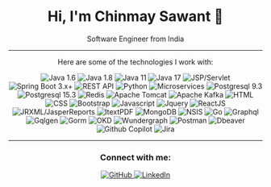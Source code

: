 
<div align="center">
  <h1>Hi, I'm Chinmay Sawant 👋</h1>
  <p>Software Engineer from India</p>
</div>

---

<div align="center">
  <p>Here are some of the technologies I work with:</p>
  <div >
    <img src="https://img.shields.io/badge/Java%201.6-007396?style=for-the-badge&logo=java&logoColor=white" alt="Java 1.6" />
    <img src="https://img.shields.io/badge/Java%201.8-007396?style=for-the-badge&logo=java&logoColor=white" alt="Java 1.8" />
    <img src="https://img.shields.io/badge/Java%2011-007396?style=for-the-badge&logo=java&logoColor=white" alt="Java 11" />
    <img src="https://img.shields.io/badge/Java%2017-007396?style=for-the-badge&logo=java&logoColor=white" alt="Java 17" />
    <img src="https://img.shields.io/badge/JSP%2FServlet-F7DF1E?style=for-the-badge&logo=apache-tomcat&logoColor=white" alt="JSP/Servlet" />
    <img src="https://img.shields.io/badge/Spring%20Boot%203.x%2B-66BB6A?style=for-the-badge&logo=spring&logoColor=white" alt="Spring Boot 3.x+" />
    <img src="https://img.shields.io/badge/REST%20API-005C9C?style=for-the-badge&logo=rest&logoColor=white" alt="REST API" />
    <img src="https://img.shields.io/badge/Python-3776AB?style=for-the-badge&logo=python&logoColor=white" alt="Python" />
    <img src="https://img.shields.io/badge/Microservices-000000?style=for-the-badge&logo=microdot&logoColor=white" alt="Microservices" />
    <img src="https://img.shields.io/badge/PostgreSQL%209.3-4169E1?style=for-the-badge&logo=postgresql&logoColor=white" alt="Postgresql 9.3" />
     <img src="https://img.shields.io/badge/PostgreSQL%2015.3-4169E1?style=for-the-badge&logo=postgresql&logoColor=white" alt="Postgresql 15.3" />
    <img src="https://img.shields.io/badge/Redis-DC382D?style=for-the-badge&logo=redis&logoColor=white" alt="Redis" />
    <img src="https://img.shields.io/badge/Apache%20Tomcat-F87C00?style=for-the-badge&logo=apache-tomcat&logoColor=white" alt="Apache Tomcat" />
    <img src="https://img.shields.io/badge/Apache%20Kafka-231F20?style=for-the-badge&logo=apache-kafka&logoColor=white" alt="Apache Kafka" />
    <img src="https://img.shields.io/badge/HTML5-E34F26?style=for-the-badge&logo=html5&logoColor=white" alt="HTML" />
    <img src="https://img.shields.io/badge/CSS3-1572B6?style=for-the-badge&logo=css3&logoColor=white" alt="CSS" />
    <img src="https://img.shields.io/badge/Bootstrap-7952B3?style=for-the-badge&logo=bootstrap&logoColor=white" alt="Bootstrap" />
    <img src="https://img.shields.io/badge/JavaScript-F7DF1E?style=for-the-badge&logo=javascript&logoColor=black" alt="Javascript" />
    <img src="https://img.shields.io/badge/jQuery-0769AD?style=for-the-badge&logo=jquery&logoColor=white" alt="Jquery" />
    <img src="https://img.shields.io/badge/React-61DAFB?style=for-the-badge&logo=react&logoColor=black" alt="ReactJS" />
    <img src="https://img.shields.io/badge/JRXML%2FJasperReports-72B03A?style=for-the-badge&logo=jasperreports&logoColor=white" alt="JRXML/JasperReports" />
    <img src="https://img.shields.io/badge/ItextPDF-FF6F00?style=for-the-badge&logo=itext&logoColor=white" alt="ItextPDF" />
    <img src="https://img.shields.io/badge/MongoDB-47A248?style=for-the-badge&logo=mongodb&logoColor=white" alt="MongoDB" />
    <img src="https://img.shields.io/badge/NSIS-ABB2B9?style=for-the-badge&logo=nsis&logoColor=white" alt="NSIS" />
    <img src="https://img.shields.io/badge/Go-00ADD8?style=for-the-badge&logo=go&logoColor=white" alt="Go" />
    <img src="https://img.shields.io/badge/GraphQL-E10098?style=for-the-badge&logo=graphql&logoColor=white" alt="Graphql" />
    <img src="https://img.shields.io/badge/Gqlgen-ED2E7E?style=for-the-badge&logo=graphql&logoColor=white" alt="Gqlgen" />
    <img src="https://img.shields.io/badge/GORM-989898?style=for-the-badge&logo=go&logoColor=white" alt="Gorm" />
    <img src="https://img.shields.io/badge/OKD-005C9C?style=for-the-badge&logo=redhat&logoColor=white" alt="OKD" />
    <img src="https://img.shields.io/badge/WunderGraph-0F111A?style=for-the-badge&logo=wundergraph&logoColor=white" alt="Wundergraph" />
    <img src="https://img.shields.io/badge/Postman-FF6C37?style=for-the-badge&logo=postman&logoColor=white" alt="Postman" />
    <img src="https://img.shields.io/badge/DBeaver-382923?style=for-the-badge&logo=dbeaver&logoColor=white" alt="Dbeaver" />
    <img src="https://img.shields.io/badge/GitHub%20Copilot-06CD6D?style=for-the-badge&logo=github-copilot&logoColor=white" alt="Github Copilot" />
    <img src="https://img.shields.io/badge/Jira-0052CC?style=for-the-badge&logo=jira&logoColor=white" alt="Jira" />
  </div>
</div>

---

<div align="center">
  <h3>Connect with me:</h3>
  <p>
    <a href="https://github.com/chinmay-sawant" target="_blank">
      <img src="https://img.shields.io/badge/GitHub-100000?style=for-the-badge&logo=github&logoColor=white" alt="GitHub"/>
    </a>
    <a href="https://www.linkedin.com/in/chinmaysawant06/" target="_blank">
      <img src="https://img.shields.io/badge/LinkedIn-0077B5?style=for-the-badge&logo=linkedin&logoColor=white" alt="LinkedIn"/>
    </a>
    </p>
</div>

